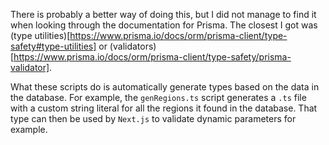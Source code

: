There is probably a better way of doing this, but I did not manage to find it when looking through the documentation for Prisma. The closest I got was (type utilities)[https://www.prisma.io/docs/orm/prisma-client/type-safety#type-utilities] or (validators)[https://www.prisma.io/docs/orm/prisma-client/type-safety/prisma-validator].

What these scripts do is automatically generate types based on the data in the database. For example, the `genRegions.ts` script generates a `.ts` file with a custom string literal for all the regions it found in the database. That type can then be used by `Next.js` to validate dynamic parameters for example.
